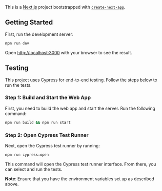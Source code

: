 This is a [Next.js](https://nextjs.org/) project bootstrapped with [`create-next-app`](https://github.com/vercel/next.js/tree/canary/packages/create-next-app).

## Getting Started

First, run the development server:

```bash
npm run dev
```

Open [http://localhost:3000](http://localhost:3000) with your browser to see the result.

## Testing

This project uses Cypress for end-to-end testing. Follow the steps below to run the tests.

### Step 1: Build and Start the Web App

First, you need to build the web app and start the server. Run the following command:

```bash
npm run build && npm run start
```

### Step 2: Open Cypress Test Runner

Next, open the Cypress test runner by running:

```bash
npm run cypress:open
```

This command will open the Cypress test runner interface. From there, you can select and run the tests.

**Note**: Ensure that you have the environment variables set up as described above.

